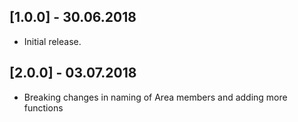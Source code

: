 ## [1.0.0] - 30.06.2018

* Initial release.

## [2.0.0] - 03.07.2018

* Breaking changes in naming of Area members and adding more functions
